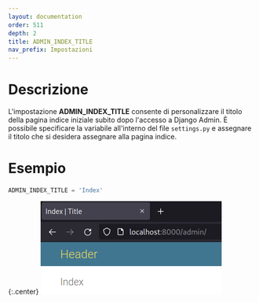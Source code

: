 ```yaml
---
layout: documentation
order: 511
depth: 2
title: ADMIN_INDEX_TITLE
nav_prefix: Impostazioni
---
```

# Descrizione

L'impostazione **ADMIN_INDEX_TITLE** consente di personalizzare il titolo della
pagina indice iniziale subito dopo l'accesso a Django Admin.
È possibile specificare la variabile all'interno del file `settings.py` e
assegnare il titolo che si desidera assegnare alla pagina indice.

# Esempio

```python
ADMIN_INDEX_TITLE = 'Index'
```

{:.center}
![Intestazioni](/resources/django-admin-settings/archive/latest/italian/headers.png)
